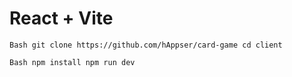 # React + Vite

``Bash
git clone https://github.com/hAppser/card-game
cd client
``

``Bash
npm install
npm run dev
``

